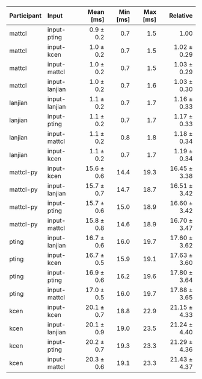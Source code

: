 | Participant | Input | Mean [ms] | Min [ms] | Max [ms] | Relative |
|:---|:---|---:|---:|---:|---:|
| mattcl | input-pting | 0.9 ± 0.2 | 0.7 | 1.5 | 1.00 |
| mattcl | input-kcen | 1.0 ± 0.2 | 0.7 | 1.5 | 1.02 ± 0.29 |
| mattcl | input-mattcl | 1.0 ± 0.2 | 0.7 | 1.5 | 1.03 ± 0.29 |
| mattcl | input-lanjian | 1.0 ± 0.2 | 0.7 | 1.6 | 1.03 ± 0.30 |
| lanjian | input-lanjian | 1.1 ± 0.2 | 0.7 | 1.7 | 1.16 ± 0.33 |
| lanjian | input-pting | 1.1 ± 0.2 | 0.7 | 1.7 | 1.17 ± 0.33 |
| lanjian | input-mattcl | 1.1 ± 0.2 | 0.8 | 1.8 | 1.18 ± 0.34 |
| lanjian | input-kcen | 1.1 ± 0.2 | 0.7 | 1.7 | 1.19 ± 0.34 |
| mattcl-py | input-kcen | 15.6 ± 0.6 | 14.4 | 19.3 | 16.45 ± 3.38 |
| mattcl-py | input-lanjian | 15.7 ± 0.7 | 14.7 | 18.7 | 16.51 ± 3.42 |
| mattcl-py | input-pting | 15.7 ± 0.6 | 15.0 | 18.9 | 16.60 ± 3.42 |
| mattcl-py | input-mattcl | 15.8 ± 0.8 | 14.6 | 18.9 | 16.70 ± 3.47 |
| pting | input-lanjian | 16.7 ± 0.6 | 16.0 | 19.7 | 17.60 ± 3.62 |
| pting | input-kcen | 16.7 ± 0.5 | 15.9 | 19.1 | 17.63 ± 3.60 |
| pting | input-pting | 16.9 ± 0.6 | 16.2 | 19.6 | 17.80 ± 3.64 |
| pting | input-mattcl | 17.0 ± 0.5 | 16.0 | 19.7 | 17.88 ± 3.65 |
| kcen | input-kcen | 20.1 ± 0.7 | 18.8 | 22.9 | 21.15 ± 4.33 |
| kcen | input-lanjian | 20.1 ± 0.9 | 19.0 | 23.5 | 21.24 ± 4.40 |
| kcen | input-pting | 20.2 ± 0.7 | 19.3 | 23.3 | 21.29 ± 4.36 |
| kcen | input-mattcl | 20.3 ± 0.6 | 19.1 | 23.3 | 21.43 ± 4.37 |
